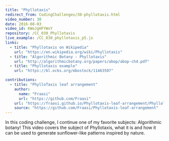 ```yaml
---
title: "Phyllotaxis"
redirect_from: CodingChallenges/30-phyllotaxis.html
video_number: 30
date: 2016-08-03
video_id: KWoJgHFYWxY
repository: /CC_030_Phyllotaxis
live_example: /CC_030_phyllotaxis_p5.js
links:
  - title: "Phyllotaxis on Wikipedia"
    url: "https://en.wikipedia.org/wiki/Phyllotaxis"
  - title: "Algorithmic Botany - Phyllotaxis"
    url: "http://algorithmicbotany.org/papers/abop/abop-ch4.pdf"
  - title: "Phyllotaxis example"
    url: "https://bl.ocks.org/mbostock/11463507"

contributions:
  - title: "PhylloTaxis leaf arrangement"
    author:
      name: "Fraasi"
      url: "https://github.com/Fraasi"
    url: "https://fraasi.github.io/Phyllotaxis-leaf-arrangement/PhylloTaxis.html"
    source: "https://github.com/Fraasi/Phyllotaxis-leaf-arrangement"
---
```


In this coding challenge, I continue one of my favorite subjects: Algorithmic botany! This video covers the subject of Phyllotaxis, what it is and how it can be used to generate sunflower-like patterns inspired by nature.
